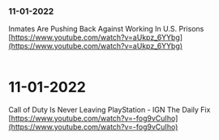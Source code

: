 ### 11-01-2022
Inmates Are Pushing Back Against Working In U.S. Prisons <br> [https://www.youtube.com/watch?v=aUkpz_6YYbg](https://www.youtube.com/watch?v=aUkpz_6YYbg) <br><br>
# 11-01-2022
Call of Duty Is Never Leaving PlayStation - IGN The Daily Fix <br> [https://www.youtube.com/watch?v=-fog9vCuIho](https://www.youtube.com/watch?v=-fog9vCuIho) <br><br>
